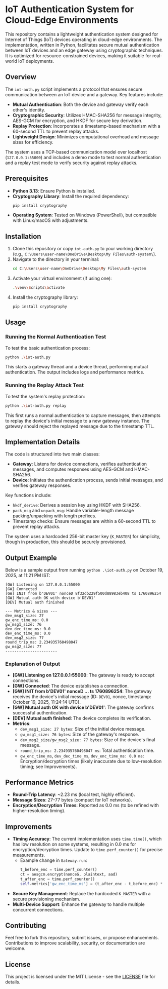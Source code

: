 # IoT Authentication System for Cloud-Edge Environments

This repository contains a lightweight authentication system designed for Internet of Things (IoT) devices operating in cloud-edge environments. The implementation, written in Python, facilitates secure mutual authentication between IoT devices and an edge gateway using cryptographic techniques. It is optimized for resource-constrained devices, making it suitable for real-world IoT deployments.

## Overview

The `iot-auth.py` script implements a protocol that ensures secure communication between an IoT device and a gateway. Key features include:

- **Mutual Authentication**: Both the device and gateway verify each other's identity.
- **Cryptographic Security**: Utilizes HMAC-SHA256 for message integrity, AES-GCM for encryption, and HKDF for secure key derivation.
- **Replay Protection**: Incorporates a timestamp-based mechanism with a 60-second TTL to prevent replay attacks.
- **Lightweight Design**: Minimizes computational overhead and message sizes for efficiency.

The system uses a TCP-based communication model over localhost (`127.0.0.1:55000`) and includes a demo mode to test normal authentication and a replay test mode to verify security against replay attacks.

## Prerequisites

- **Python 3.13**: Ensure Python is installed.
- **Cryptography Library**: Install the required dependency:
  ```bash
  pip install cryptography
  ```
- **Operating System**: Tested on Windows (PowerShell), but compatible with Linux/macOS with adjustments.

## Installation

1. Clone this repository or copy `iot-auth.py` to your working directory (e.g., `C:\Users\user-name\OneDrive\Desktop\My Files\auth-system\`).
2. Navigate to the directory in your terminal:
   ```bash
   cd C:\Users\user-name\OneDrive\Desktop\My Files\auth-system
   ```
3. Activate your virtual environment (if using one):
   ```bash
   .\venv\Scripts\activate
   ```
4. Install the cryptography library:
   ```bash
   pip install cryptography
   ```

## Usage

### Running the Normal Authentication Test

To test the basic authentication process:

```bash
python .\iot-auth.py
```

This starts a gateway thread and a device thread, performing mutual authentication. The output includes logs and performance metrics.

### Running the Replay Attack Test

To test the system's replay protection:

```bash
python .\iot-auth.py replay
```

This first runs a normal authentication to capture messages, then attempts to replay the device's initial message to a new gateway instance. The gateway should reject the replayed message due to the timestamp TTL.

## Implementation Details

The code is structured into two main classes:

- **Gateway**: Listens for device connections, verifies authentication messages, and computes responses using AES-GCM and HMAC-SHA256.
- **Device**: Initiates the authentication process, sends initial messages, and verifies gateway responses.

Key functions include:
- `hkdf_derive`: Derives a session key using HKDF with SHA256.
- `pack_msg` and `unpack_msg`: Handle variable-length message packing/unpacking with length prefixes.
- Timestamp checks: Ensure messages are within a 60-second TTL to prevent replay attacks.

The system uses a hardcoded 256-bit master key (`K_MASTER`) for simplicity, though in production, this should be securely provisioned.

## Output Example

Below is a sample output from running `python .\iot-auth.py` on October 19, 2025, at 11:21 PM IST:

```
[GW] Listening on 127.0.0.1:55000
[GW] Connected
[GW] INIT from b'DEV01' nonceD 8f32db229f500d88983eb408 ts 1760896254
[GW] Mutual auth OK with device b'DEV01'
[DEV] Mutual auth finished

--- Metrics & sizes ---
dev_msg1_size: 27
gw_enc_time_ms: 0.0
gw_msg1_size: 76
dev_dec_time_ms: 0.0
dev_enc_time_ms: 0.0
dev_msg2_size: 77
round_trip_ms: 2.234935760498047
gw_msg2_size: 77
-----------------------
```

### Explanation of Output
- **[GW] Listening on 127.0.0.1:55000**: The gateway is ready to accept connections.
- **[GW] Connected**: The device establishes a connection.
- **[GW] INIT from b'DEV01' nonceD ... ts 1760896254**: The gateway receives the device's initial message (ID: `DEV01`, nonce, timestamp: October 19, 2025, 11:24:14 UTC).
- **[GW] Mutual auth OK with device b'DEV01'**: The gateway confirms successful authentication.
- **[DEV] Mutual auth finished**: The device completes its verification.
- **Metrics**:
  - `dev_msg1_size: 27 bytes`: Size of the initial device message.
  - `gw_msg1_size: 76 bytes`: Size of the gateway's response.
  - `dev_msg2_size/gw_msg2_size: 77 bytes`: Size of the device's final message.
  - `round_trip_ms: 2.234935760498047 ms`: Total authentication time.
  - `gw_enc_time_ms`, `dev_dec_time_ms`, `dev_enc_time_ms: 0.0 ms`: Encryption/decryption times (likely inaccurate due to low-resolution timing; see Improvements).



## Performance Metrics
- **Round-Trip Latency**: ~2.23 ms (local test, highly efficient).
- **Message Sizes**: 27–77 bytes (compact for IoT networks).
- **Encryption/Decryption Times**: Reported as 0.0 ms (to be refined with higher-resolution timing).

## Improvements
- **Timing Accuracy**: The current implementation uses `time.time()`, which has low resolution on some systems, resulting in 0.0 ms for encryption/decryption times. Update to `time.perf_counter()` for precise measurements.
  - Example change in `Gateway.run`:
    ```python
    t_before_enc = time.perf_counter()
    ct = aesgcm.encrypt(nonceG, plaintext, aad)
    t_after_enc = time.perf_counter()
    self.metrics['gw_enc_time_ms'] = (t_after_enc - t_before_enc) * 1000
    ```
- **Secure Key Management**: Replace the hardcoded `K_MASTER` with a secure provisioning mechanism.
- **Multi-Device Support**: Enhance the gateway to handle multiple concurrent connections.

## Contributing
Feel free to fork this repository, submit issues, or propose enhancements. Contributions to improve scalability, security, or documentation are welcome.

## License
This project is licensed under the MIT License - see the [LICENSE](LICENSE) file for details.